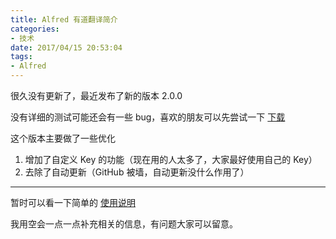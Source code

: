 ```yaml
---
title: Alfred 有道翻译简介
categories:
- 技术
date: 2017/04/15 20:53:04
tags:
- Alfred
---
```


很久没有更新了，最近发布了新的版本 2.0.0

没有详细的测试可能还会有一些 bug，喜欢的朋友可以先尝试一下 [下载](https://github.com/whyliam/whyliam.workflows.youdao/releases)

这个版本主要做了一些优化

1. 增加了自定义 Key 的功能（现在用的人太多了，大家最好使用自己的 Key）
2. 去除了自动更新（GitHub 被墙，自动更新没什么作用了）

---

暂时可以看一下简单的 [使用说明](https://github.com/whyliam/whyliam.workflows.youdao)

我用空会一点一点补充相关的信息，有问题大家可以留意。
